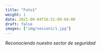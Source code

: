 ```yaml
---
title: "Foto1"
weight: 1
date: 2021-08-04T16:51:09-04:00
draft: false
images: ["img/sesion1/1.jpg"]
---
```


*Reconociendo nuestro sector de seguridad*